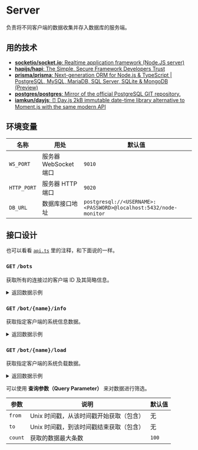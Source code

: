 # Server

负责将不同客户端的数据收集并存入数据库的服务端。

## 用的技术

- [**socketio/socket.io**: Realtime application framework (Node.JS server)](https://github.com/socketio/socket.io)
- [**hapijs/hapi**: The Simple, Secure Framework Developers Trust](https://github.com/hapijs/hapi)
- [**prisma/prisma**: Next-generation ORM for Node.js & TypeScript | PostgreSQL, MySQL, MariaDB, SQL Server, SQLite & MongoDB (Preview)](https://github.com/prisma/prisma)
- [**postgres/postgres**: Mirror of the official PostgreSQL GIT repository.](https://github.com/postgres/postgres)
- [**iamkun/dayjs**: ⏰ Day.js 2kB immutable date-time library alternative to Moment.js with the same modern API](https://github.com/iamkun/dayjs/)

## 环境变量

| 名称        | 用处                  | 默认值                                                           |
| ----------- | --------------------- | ---------------------------------------------------------------- |
| `WS_PORT`   | 服务器 WebSocket 端口 | `9010`                                                           |
| `HTTP_PORT` | 服务器 HTTP 端口      | `9020`                                                           |
| `DB_URL`    | 数据库接口地址        | `postgresql://<USERNAME>:<PASSWORD>@localhost:5432/node-monitor` |

## 接口设计

也可以看看 [`api.ts`](./api.ts) 里的注释，和下面说的一样。

### `GET` `/bots`

获取所有的连接过的客户端 ID 及其简略信息。

<details>
<summary>返回数据示例</summary>

&nbsp;

```json
[
  {
    "id": 1,
    "name": "f732f4ad-db7b-4d59-98e9-543ee61e2a4c",
    "time": 1634458480519,
    "system": {
      "id": 1,
      "manufacturer": "Microsoft",
      "model": "WSL",
      "version": 1237,
      "virtual": true
    },
    "os": {
      "id": 1,
      "platform": "linux",
      "distro": "Ubuntu",
      "release": "18.04.5 LTS",
      "arch": "x64",
      "hostname": "Notebook-LFN"
    }
  }
]
```

&nbsp;

</details>

### `GET` `/bot/{name}/info`

获取指定客户端的系统信息数据。

<details>
<summary>返回数据示例</summary>

&nbsp;

```json
{
  "id": 1,
  "name": "f732f4ad-db7b-4d59-98e9-543ee61e2a4c",
  "time": 1634458480519,
  "system": {
    "id": 1,
    "manufacturer": "Microsoft",
    "model": "WSL",
    "version": 1237,
    "virtual": true
  },
  "os": {
    "id": 1,
    "platform": "linux",
    "distro": "Ubuntu",
    "release": "18.04.5 LTS",
    "arch": "x64",
    "hostname": "Notebook-LFN"
  },
  "cpu": {
    "id": 1,
    "manufacturer": "Intel®",
    "brand": "Core™ i7-8550U",
    "speed": 1.8,
    "cores": 8,
    "physicalCores": 4,
    "processors": 1
  },
  "network": [
    {
      "id": 1,
      "iface": "eth0",
      "ip4": "172.23.32.1",
      "ip6": "fe80::f003:f64a:71cd:2d4b",
      "mac": "00:15:5d:38:ec:38",
      "systemInfoId": 1
    }
  ],
  "disk": [
    {
      "id": 1,
      "fs": "rootfs",
      "size": "499775442944",
      "used": "396712529920",
      "available": "103062913024",
      "use": 79.38,
      "mount": "/",
      "systemInfoId": 1
    }
  ]
}
```

&nbsp;

</details>

### `GET` `/bot/{name}/load`

获取指定客户端的系统负载数据。

<details>
<summary>返回数据示例</summary>

&nbsp;

```json
[
  {
    "id": 1,
    "name": "f732f4ad-db7b-4d59-98e9-543ee61e2a4c",
    "time": 1634458485525,
    "load": 17.0461354167168,
    "cpu": [
      20.8590700360494, 11.41565946144175, 23.3050431293291, 12.45225217084062,
      19.50636217491716, 13.54775420932726, 17.7385646722266, 17.48185837274735
    ],
    "memory": {
      "id": 1,
      "total": "17058336768",
      "free": "2603118592",
      "used": "14455218176",
      "available": "2845270016",
      "swaptotal": "51539607552",
      "swapused": "3539410944",
      "swapfree": "48000196608",
      "buffcache": "242151424"
    }
  }
]
```

&nbsp;

</details>

可以使用 **查询参数（Query Parameter）** 来对数据进行筛选。

| 参数    | 说明                                    | 默认值 |
| ------- | --------------------------------------- | ------ |
| `from`  | Unix 时间戳，从该时间戳开始获取（包含） | 无     |
| `to`    | Unix 时间戳，到该时间戳结束获取（包含） | 无     |
| `count` | 获取的数据最大条数                      | `100`  |
